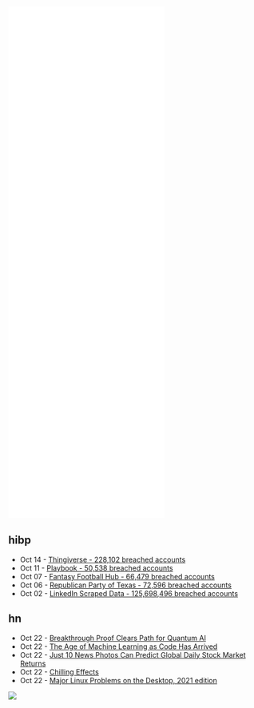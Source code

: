 ![Metrics](https://raw.githubusercontent.com/phixion/phixion/master/metrics.svg)

## hibp

<!--
for https://github.com/phixion/phixion/blob/main/.github/workflows/feeds.yml
-->
<!--START_SECTION:haveibeenpwnd-->
- Oct 14 - [Thingiverse - 228,102 breached accounts](https://haveibeenpwned.com/PwnedWebsites#Thingiverse)
- Oct 11 - [Playbook - 50,538 breached accounts](https://haveibeenpwned.com/PwnedWebsites#Playbook)
- Oct 07 - [Fantasy Football Hub - 66,479 breached accounts](https://haveibeenpwned.com/PwnedWebsites#FantasyFootballHub)
- Oct 06 - [Republican Party of Texas - 72,596 breached accounts](https://haveibeenpwned.com/PwnedWebsites#RepublicanPartyOfTexas)
- Oct 02 - [LinkedIn Scraped Data - 125,698,496 breached accounts](https://haveibeenpwned.com/PwnedWebsites#LinkedInScrape)
<!--END_SECTION:haveibeenpwnd-->

## hn

<!--
for https://github.com/phixion/phixion/blob/main/.github/workflows/feeds.yml
-->
<!--START_SECTION:hn-->
- Oct 22 - [Breakthrough Proof Clears Path for Quantum AI](https://discover.lanl.gov/news/releases/1015-quantum-ai/)
- Oct 22 - [The Age of Machine Learning as Code Has Arrived](https://huggingface.co/blog/the-age-of-ml-as-code)
- Oct 22 - [Just 10 News Photos Can Predict Global Daily Stock Market Returns](https://www.rmit.edu.au/news/media-releases-and-expert-comments/2021/oct/investor-mood-stock-photos)
- Oct 22 - [Chilling Effects](https://astralcodexten.substack.com/p/chilling-effects)
- Oct 22 - [Major Linux Problems on the Desktop, 2021 edition](https://itvision.altervista.org/why.linux.is.not.ready.for.the.desktop.current.html)
<!--END_SECTION:hn-->

<!--
for https://yhype.me
-->
![](https://hit.yhype.me/github/profile?user_id=13013670)
